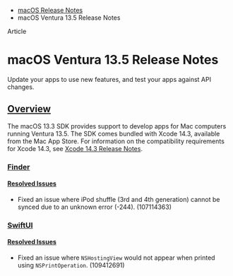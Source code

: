 - [macOS Release Notes](https://developer.apple.com/documentation/macos-release-notes)
- macOS Ventura 13.5 Release Notes

Article

# macOS Ventura 13.5 Release Notes

Update your apps to use new features, and test your apps against API changes.

## [Overview](https://developer.apple.com/documentation/macos-release-notes/macos-13_5-release-notes#Overview)

The macOS 13.3 SDK provides support to develop apps for Mac computers running Ventura 13.5. The SDK comes bundled with Xcode 14.3, available from the Mac App Store. For information on the compatibility requirements for Xcode 14.3, see [Xcode 14.3 Release Notes](https://developer.apple.com/documentation/Xcode-Release-Notes/xcode-14_3-release-notes).

### [Finder](https://developer.apple.com/documentation/macos-release-notes/macos-13_5-release-notes#Finder)

#### [Resolved Issues](https://developer.apple.com/documentation/macos-release-notes/macos-13_5-release-notes#Resolved-Issues)

- Fixed an issue where iPod shuffle (3rd and 4th generation) cannot be synced due to an unknown error (-244). (107114363)

### [SwiftUI](https://developer.apple.com/documentation/macos-release-notes/macos-13_5-release-notes#SwiftUI)

#### [Resolved Issues](https://developer.apple.com/documentation/macos-release-notes/macos-13_5-release-notes#Resolved-Issues)

- Fixed an issue where `NSHostingView` would not appear when printed using `NSPrintOperation`. (109412691)

